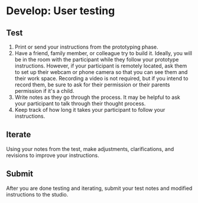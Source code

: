 # Develop: User testing

## Test
1. Print or send your instructions from the prototyping phase.
2. Have a friend, family member, or colleague try to build it. Ideally, you will be in the room with the participant while they follow your prototype instructions. However, if your participant is remotely located, ask them to set up their webcam or phone camera so that you can see them and their work space. Recording a video is not required, but if you intend to record them, be sure to ask for their permission or their parents permission if it's a child.
3. Write notes as they go through the process. It may be helpful to ask your participant to talk through their thought process.
4. Keep track of how long it takes your participant to follow your instructions.

## Iterate
Using your notes from the test, make adjustments, clarifications, and revisions to improve your instructions.

## Submit
After you are done testing and iterating, submit your test notes and modified instructions to the studio.